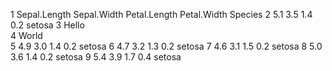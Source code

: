                                                            
1 Sepal.Length Sepal.Width Petal.Length Petal.Width Species
2          5.1         3.5          1.4         0.2  setosa
3        Hello                                             
4        World                                             
5          4.9         3.0          1.4         0.2  setosa
6          4.7         3.2          1.3         0.2  setosa
7          4.6         3.1          1.5         0.2  setosa
8          5.0         3.6          1.4         0.2  setosa
9          5.4         3.9          1.7         0.4  setosa
